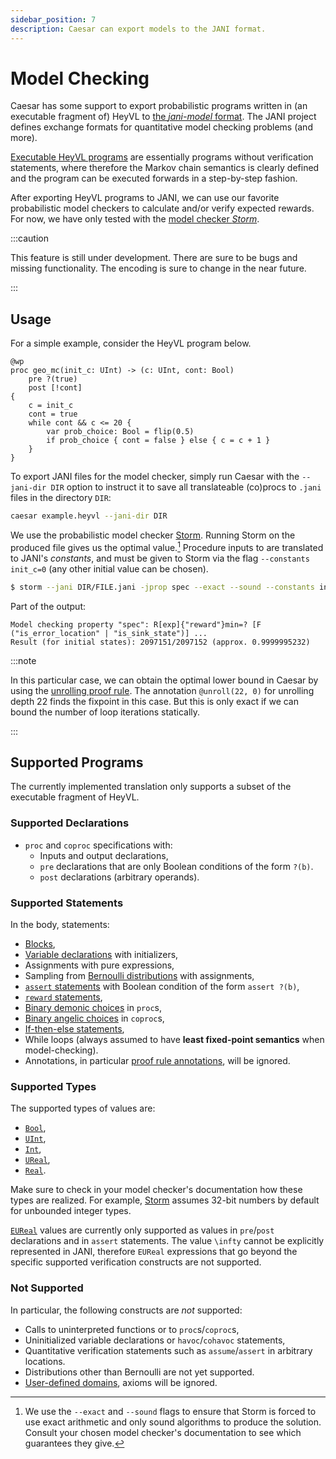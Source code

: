 ```yaml
---
sidebar_position: 7
description: Caesar can export models to the JANI format.
---
```


# Model Checking

Caesar has some support to export probabilistic programs written in (an executable fragment of) HeyVL to [the *jani-model* format](https://jani-spec.org/).
The JANI project defines exchange formats for quantitative model checking problems (and more).

[Executable HeyVL programs](#supported-programs) are essentially programs without verification statements, where therefore the Markov chain semantics is clearly defined and the program can be executed forwards in a step-by-step fashion.

After exporting HeyVL programs to JANI, we can use our favorite probabilistic model checkers to calculate and/or verify expected rewards.
For now, we have only tested with the [model checker *Storm*](https://www.stormchecker.org/).

:::caution

This feature is still under development.
There are sure to be bugs and missing functionality.
The encoding is sure to change in the near future.

:::

## Usage

For a simple example, consider the HeyVL program below.


```heyvl
@wp
proc geo_mc(init_c: UInt) -> (c: UInt, cont: Bool)
    pre ?(true)
    post [!cont]
{
    c = init_c
    cont = true
    while cont && c <= 20 {
        var prob_choice: Bool = flip(0.5)
        if prob_choice { cont = false } else { c = c + 1 }
    }
}
```

To export JANI files for the model checker, simply run Caesar with the `--jani-dir DIR` option to instruct it to save all translateable (co)procs to `.jani` files in the directory `DIR`:

```bash
caesar example.heyvl --jani-dir DIR
```

We use the probabilistic model checker [Storm](https://www.stormchecker.org).
Running Storm on the produced file gives us the optimal value.[^1]
Procedure inputs to are translated to JANI's *constants*, and must be given to Storm via the flag `--constants init_c=0` (any other initial value can be chosen).

```bash
$ storm --jani DIR/FILE.jani -jprop spec --exact --sound --constants init_c=0
```

Part of the output:

```
Model checking property "spec": R[exp]{"reward"}min=? [F ("is_error_location" | "is_sink_state")] ...
Result (for initial states): 2097151/2097152 (approx. 0.9999995232)
```

:::note

In this particular case, we can obtain the optimal lower bound in Caesar by using the [unrolling proof rule](./proof-rules/unrolling.md).
The annotation `@unroll(22, 0)` for unrolling depth 22 finds the fixpoint in this case.
But this is only exact if we can bound the number of loop iterations statically.

:::

## Supported Programs

The currently implemented translation only supports a subset of the executable fragment of HeyVL.

### Supported Declarations

 * `proc` and `coproc` specifications with:
    * Inputs and output declarations,
    * `pre` declarations that are only Boolean conditions of the form `?(b)`.
    * `post` declarations (arbitrary operands).

### Supported Statements

In the body, statements:

 * [Blocks](./heyvl/statements.md#blocks),
 * [Variable declarations](./heyvl/statements.md#variable-declarations) with initializers,
 * Assignments with pure expressions,
 * Sampling from [Bernoulli distributions](./stdlib/distributions.md#bernoulli) with assignments,
 * [`assert` statements](./heyvl/statements.md#assert-and-assume) with Boolean condition of the form `assert ?(b)`,
 * [`reward` statements](./heyvl/statements.md#reward-formerly-tick),
 * [Binary demonic choices](./heyvl/statements.md#nondeterministic-choices) in `proc`s,
 * [Binary angelic choices](./heyvl/statements.md#nondeterministic-choices) in `coproc`s,
 * [If-then-else statements](./heyvl/statements.md#boolean-choices),
 * While loops (always assumed to have **least fixed-point semantics** when model-checking).
 * Annotations, in particular [proof rule annotations](./proof-rules/), will be ignored.

### Supported Types

The supported types of values are:

 * [`Bool`](./stdlib/booleans.md),
 * [`UInt`](./stdlib/numbers.md#uint),
 * [`Int`](./stdlib/numbers.md#int),
 * [`UReal`](./stdlib/numbers.md#ureal),
 * [`Real`](./stdlib/numbers.md#real).

Make sure to check in your model checker's documentation how these types are realized.
For example, [Storm](https://www.stormchecker.org) assumes 32-bit numbers by default for unbounded integer types.

[`EUReal`](./stdlib/numbers.md#eureal) values are currently only supported as values in `pre`/`post` declarations and in `assert` statements.
The value `\infty` cannot be explicitly represented in JANI, therefore `EUReal` expressions that go beyond the specific supported verification constructs are not supported.

### Not Supported

In particular, the following constructs are *not* supported:
 * Calls to uninterpreted functions or to `proc`s/`coproc`s,
 * Uninitialized variable declarations or `havoc`/`cohavoc` statements,
 * Quantitative verification statements such as `assume`/`assert` in arbitrary locations.
 * Distributions other than Bernoulli are not yet supported.
 * [User-defined domains](./heyvl/domains.md), axioms will be ignored.


[^1]: We use the `--exact` and `--sound` flags to ensure that Storm is forced to use exact arithmetic and only sound algorithms to produce the solution. Consult your chosen model checker's documentation to see which guarantees they give.
